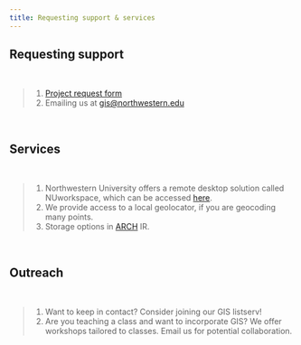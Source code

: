 ```yaml
---
title: Requesting support & services
---
```



## Requesting support

<br>

> 1) [Project request form](https://app.smartsheet.com/b/form/2f2ec327e6164f83b588b7bbe2e2b56f) <br>
> 2) Emailing us at [gis@northwestern.edu](mailto:gis@northwestern.edu)

<br>

## Services

<br>

> 1) Northwestern University offers a remote desktop solution called NUworkspace, which can be accessed [here](https://nuworkspace.northwestern.edu/). <br>
> 2) We provide access to a local geolocator, if you are geocoding many points. <br>
> 3) Storage options in [ARCH](https://arch.library.northwestern.edu/) IR. 

<br>

## Outreach

<br>

> 1) Want to keep in contact? Consider joining our GIS listserv! <br>
> 2) Are you teaching a class and want to incorporate GIS? We offer workshops tailored to classes. Email us for potential collaboration.
